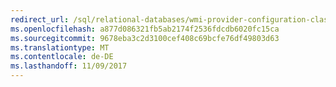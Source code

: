 ```yaml
---
redirect_url: /sql/relational-databases/wmi-provider-configuration-classes/servernetworkprotocol-class/enabled-property-servernetworkprotocol-class
ms.openlocfilehash: a877d086321fb5ab2174f2536fdcdb6020fc15ca
ms.sourcegitcommit: 9678eba3c2d3100cef408c69bcfe76df49803d63
ms.translationtype: MT
ms.contentlocale: de-DE
ms.lasthandoff: 11/09/2017
---
```

